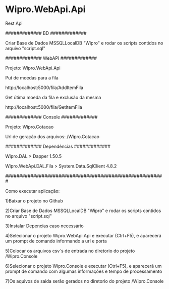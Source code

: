 # Wipro.WebApi.Api
Rest Api

############# BD #############

Criar Base de Dados MSSQLLocalDB "Wipro" e rodar os scripts contidos no arquivo "script.sql"


############# WebAPI #############

Projeto: Wipro.WebApi.Api

Put de moedas para a fila

http://localhost:5000/fila/AddItemFila

Get útima moeda da fila e exclusão da mesma

http://localhost:5000/fila/GetItemFila


############# Console #############

Projeto: Wipro.Cotacao

Url de geração dos arquivos: /Wipro.Cotacao

############# Dependências #############

Wipro.DAL > Dapper 1.50.5

Wipro.WebApi.DAL.Fila > System.Data.SqlClient 4.8.2

#########################################################

Como executar aplicação:

1)Baixar o projeto no Github

2)Criar Base de Dados MSSQLLocalDB "Wipro" e rodar os scripts contidos no arquivo "script.sql"

3)Instalar Depencias caso necessário

4)Selecionar o projeto Wipro.WebApi.Api e executar (Ctrl+F5), e aparecerá um prompt de comando informando a url e porta

5)Colocar os arquivos csv´s de entrada no diretorio do projeto /Wipro.Console

6)Selecionar o projeto Wipro.Console e executar (Ctrl+F5), e aparecerá um prompt de comando com algumas informações e tempo de processamento

7)Os aquivos de saida serão gerados no diretorio do projeto /Wipro.Console
